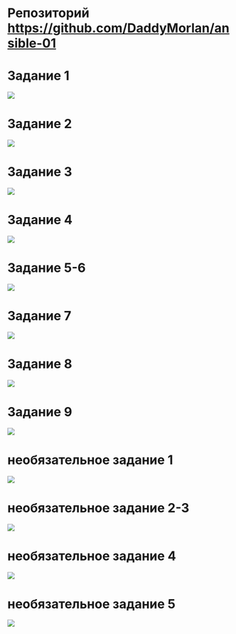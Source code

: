# Репозиторий https://github.com/DaddyMorlan/ansible-01
# Задание 1
![](https://github.com/DaddyMorlan/ansible-01/blob/main/1/1.png)
# Задание 2
![](https://github.com/DaddyMorlan/ansible-01/blob/main/1/2.png)
# Задание 3
![](https://github.com/DaddyMorlan/ansible-01/blob/main/1/3.png)
# Задание 4
![](https://github.com/DaddyMorlan/ansible-01/blob/main/1/4.png)
# Задание 5-6
![](https://github.com/DaddyMorlan/ansible-01/blob/main/1/5-6.png)
# Задание 7
![](https://github.com/DaddyMorlan/ansible-01/blob/main/1/7.png)
# Задание 8
![](https://github.com/DaddyMorlan/ansible-01/blob/main/1/8.png)
# Задание 9
![](https://github.com/DaddyMorlan/ansible-01/blob/main/1/9.png)

# необязательное задание 1
![](https://github.com/DaddyMorlan/ansible-01/blob/main/1/2.1.png)
# необязательное задание 2-3
![](https://github.com/DaddyMorlan/ansible-01/blob/main/1/2.2-2.3.png)
# необязательное задание 4
![](https://github.com/DaddyMorlan/ansible-01/blob/main/1/2.4.png)
# необязательное задание 5
![](https://github.com/DaddyMorlan/ansible-01/blob/main/1/2.5.png)
